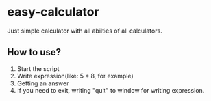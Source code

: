 # easy-calculator
Just simple calculator with all abilties of all calculators.

## How to use?

 1. Start the script
 2. Write expression(like: 5 * 8, for example)
 3. Getting an answer
 4. If you need to exit, writing "quit" to window for writing expression.


